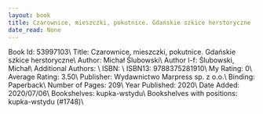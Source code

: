 ```yaml
---
layout: book
title: Czarownice, mieszczki, pokutnice. Gdańskie szkice herstoryczne
date_read: None
---
```


Book Id: 53997103\ 
Title: Czarownice, mieszczki, pokutnice. Gdańskie szkice herstoryczne\ 
Author: Michał Ślubowski\ 
Author l-f: Ślubowski, Michał\ 
Additional Authors: \ 
ISBN: \ 
ISBN13: 9788375281910\ 
My Rating: 0\ 
Average Rating: 3.50\ 
Publisher: Wydawnictwo Marpress sp. z o.o.\ 
Binding: Paperback\ 
Number of Pages: 209\ 
Year Published: 2020\ 
Date Added: 2020/07/06\ 
Bookshelves: kupka-wstydu\ 
Bookshelves with positions: kupka-wstydu (#1748)\ 

